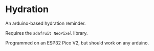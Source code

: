 # Hydration

An arduino-based hydration reminder.

Requires the `adafruit NeoPixel` library.

Programmed on an ESP32 Pico V2, but should work on any arduino.
